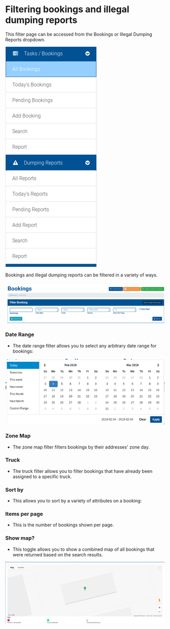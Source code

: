 # Filtering bookings and illegal dumping reports
This filter page can be accessed from the Bookings or Illegal Dumping Reports dropdown.

![menu](filtering-0.png)

Bookings and illegal dumping reports can be filtered in a variety of ways. 

![filtering](filtering-1.png)

### Date Range
- The date range filter allows you to select any arbitrary date range for bookings:

![daterange](filtering-2.png)

### Zone Map
- The zone map filter filters bookings by their addresses' zone day.

### Truck
- The truck filter allows you to filter bookings that have already been assigned to a specific truck.

### Sort by
- This allows you to sort by a variety of attributes on a booking:

### Items per page
- This is the number of bookings shown per page.

### Show map?
- This toggle allows you to show a combined map of all bookings that were returned based on the search results.

![map](filtering-4.png)